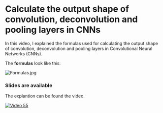 # Calculate the output shape of convolution, deconvolution and pooling layers in CNNs

In this video, I explained the formulas used for calculating the output shape of convolution, deconvolution and pooling layers in Convolutional Neural Networks (CNNs).

The __formulas__ look like this:

![Formulas.jpg](https://github.com/randomaccess2023/MG2023/blob/main/Video%2055/Formulas.png "Formulas.jpg")

### Slides are available

The explantion can be found the video.

[![Video 55](https://markdown-videos-api.jorgenkh.no/youtube/obYjlH9Z63k)](https://youtu.be/obYjlH9Z63k)
